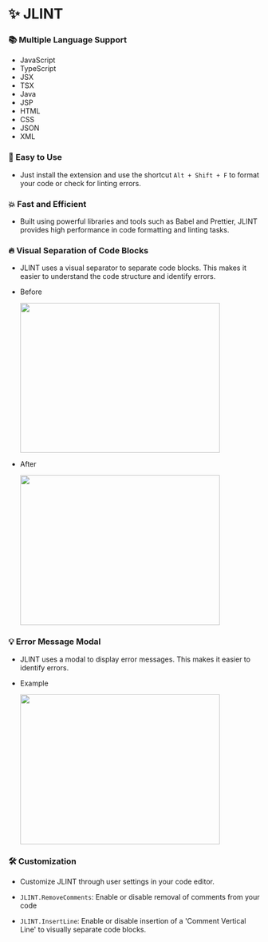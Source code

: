 # ✨ JLINT

### 📚 Multiple Language Support

- JavaScript
- TypeScript
- JSX
- TSX
- Java
- JSP
- HTML
- CSS
- JSON
- XML

### 🚀 Easy to Use
  - Just install the extension and use the shortcut `Alt + Shift + F` to
    format your code or check for linting errors.

### 💥 Fast and Efficient
  - Built using powerful libraries and tools such as Babel and Prettier, JLINT provides
    high performance in code formatting and linting tasks.

### 🔥 Visual Separation of Code Blocks
  - JLINT uses a visual separator to separate code blocks. This makes it easier to
    understand the code structure and identify errors.

  - Before

    <img src="https://storage.googleapis.com/jungho-bucket/JLINT/IMAGE/main/main3.webp" width="400" height="300"/>

  - After

    <img src="https://storage.googleapis.com/jungho-bucket/JLINT/IMAGE/main/main4.webp" width="400" height="300"/>

### 💡 Error Message Modal
  - JLINT uses a modal to display error messages. This makes it easier to
    identify errors.

  - Example

    <img src="https://storage.googleapis.com/jungho-bucket/JLINT/IMAGE/main/main5.webp" width="400" height="300"/>

### 🛠️ Customization
  - Customize JLINT through user settings in your code editor.

  - `JLINT.RemoveComments`: Enable or disable removal of comments from your code
  - `JLINT.InsertLine`: Enable or disable insertion of a 'Comment Vertical Line' to
    visually separate code blocks.